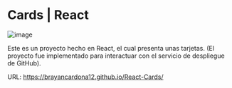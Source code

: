 # Cards | React

![image](https://user-images.githubusercontent.com/114372854/209711742-1e8ca757-f5cb-40e5-8368-9cc7f18842fc.png)

Este es un proyecto hecho en React, el cual presenta unas tarjetas.
(El proyecto fue implementado para interactuar con el servicio de despliegue de GitHub). 

URL: https://brayancardona12.github.io/React-Cards/





